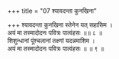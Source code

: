 +++
title = "07 श्यावदन्ता कुनखिना"

+++
श्यावदन्ता कुनखिना स्तेनेन यत् सहासिम ।  
अयं मा तस्मादोदनः पवित्रः पात्वंहसः ॥॥ ८ ॥  
शिशुन्धानां पूंश्चलानां तक्ष्णां यदन्नमाशिम ।  
अयं मा तस्मादोदनः पवित्रः पात्वंहसः ॥ ॥ ९ ॥